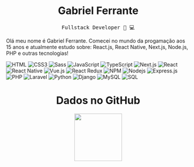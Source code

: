 <h1 align="center">Gabriel Ferrante</h1>

<p align="center">
    <samp> Fullstack Developer 📱 💻</samp>
</p>

<p>
    Olá meu nome é Gabriel Ferrante. Comecei no mundo da progamação aos 15 anos e atualmente estudo sobre: React.js, React Native, Next.js, Node.js, PHP e outras tecnologias!
</p>

<p>
    <img alt="HTML" src="https://img.shields.io/badge/-HTML5-E34F26?style=flat-square&logo=html5&logoColor=white" />
    <img alt="CSS3" src="https://img.shields.io/badge/CSS3-1572B6?style=flat-square&logo=css3&logoColor=white" />
    <img alt="Sass" src="https://img.shields.io/badge/Sass-CC6699?style=flat-square&logo=sass&logoColor=white"/>
    <img alt="JavaScript" src="https://img.shields.io/badge/-Javascript-edb200?style=flat-square&logo=javascript&logoColor=white" />
    <img alt="TypeScript" src="https://img.shields.io/badge/TypeScript-007ACC?style=flat-square&logo=typescript&logoColor=white" />
    <img alt="Next.js" src="https://img.shields.io/badge/Next.js-000?logo=nextdotjs&logoColor=fff&style=flat-square" />
    <img alt="React" src="https://img.shields.io/badge/React-20232A?style=flat-square&logo=react&logoColor=61DAFB" />
    <img alt="React Native" src="https://img.shields.io/badge/React_Native-20232A?style=flat-square&logo=react&logoColor=61DAFB" />
    <img alt="Vue.js" src="https://img.shields.io/badge/Vue.js-4FC08D?logo=vuedotjs&logoColor=fff&style=flat-square" />
    <img alt="React Redux" src="https://img.shields.io/badge/Redux-764ABC?logo=redux&logoColor=fff&style=flat-square" />
    <img alt="NPM" src="https://img.shields.io/badge/-NPM-CB3837?style=flat-square&logo=npm&logoColor=white" /> 
    <img alt="Nodejs" src="https://img.shields.io/badge/-Nodejs-43853d?style=flat-square&logo=Node.js&logoColor=white" />
    <img alt="Express.js" src="https://img.shields.io/badge/Express.js-000000?style=flat-square&logo=express&logoColor=white"/> 
    <img alt="PHP" src="https://img.shields.io/badge/PHP-777BB4?style=flat-square&logo=php&logoColor=white" />
    <img alt="Laravel" src="https://img.shields.io/badge/Laravel-FF2D20?style=flat-square&logo=laravel&logoColor=white" /> 
    <img alt="Python" src="https://img.shields.io/badge/Python-3670A0?style=flat-square&logo=python&logoColor=white" />
    <img alt="Django" src="https://img.shields.io/badge/Django-092E20?style=flat-square&logo=python&logoColor=white" />
    <img alt="MySQL" src="https://img.shields.io/badge/-MySQL-4479A1?style=flat-square&logo=mysql&logoColor=white" />
    <img alt="SQL" src="https://img.shields.io/badge/-SQL-003B57?style=flat-square&logo=sqlite&logoColor=white" />
</p>

<h1 align="center">Dados no GitHub</h1>

<p align="center">
    <img height="130em" src="https://github-readme-stats.vercel.app/api?username=gabrielFerrante1&theme=tokyonight&show_icons=true" style"width: 100%;"/>
</p>
